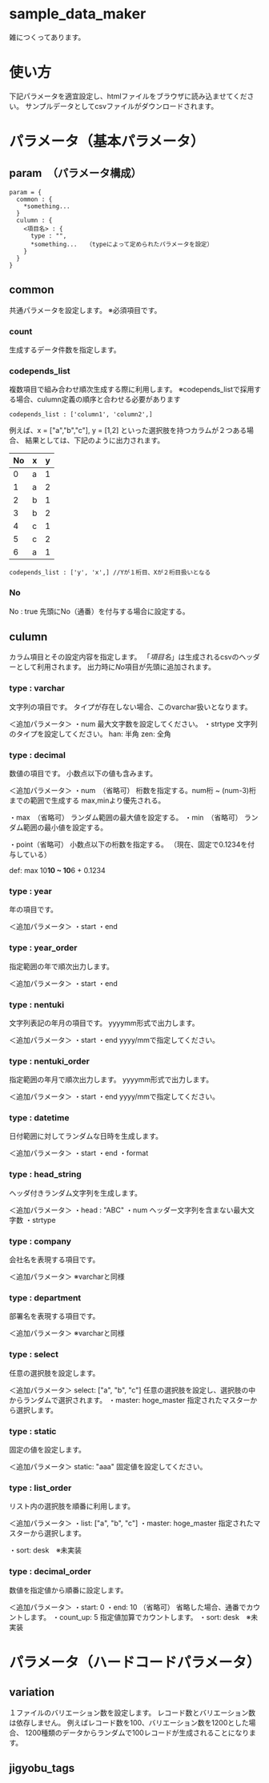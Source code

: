 # sample_data_maker

雑につくってあります。


# 使い方

下記パラメータを適宜設定し、htmlファイルをブラウザに読み込ませてください。
サンプルデータとしてcsvファイルがダウンロードされます。

# パラメータ（基本パラメータ）

## param　（パラメータ構成）

```
param = {
  common : {
    *something...
  }
  culumn : {
    <項目名> : {
      type : "",
      *something...　　（typeによって定められたパラメータを設定）
    }
  }
}
```

## common
共通パラメータを設定します。
※必須項目です。

### count
生成するデータ件数を指定します。

### codepends_list
複数項目で組み合わせ順次生成する際に利用します。
※codepends_listで採用する場合、culumn定義の順序と合わせる必要があります

```
codepends_list : ['column1', 'column2',]
```

例えば、x = ["a","b","c"], y = [1,2]
といった選択肢を持つカラムが２つある場合、
結果としては、下記のように出力されます。

| No | x | y |
| --- | --- | --- |
| 0 | a | 1 |
| 1 | a | 2 |
| 2 | b | 1 |
| 3 | b | 2 |
| 4 | c | 1 |
| 5 | c | 2 |
| 6 | a | 1 |

```
codepends_list : ['y', 'x',] //Yが１桁目、Xが２桁目扱いとなる
```

### No
No : true
先頭にNo（通番）を付与する場合に設定する。

## culumn

カラム項目とその設定内容を指定します。
「*項目名*」は生成されるcsvのヘッダーとして利用されます。
出力時に*No*項目が先頭に追加されます。

### type : varchar
文字列の項目です。
タイプが存在しない場合、このvarchar扱いとなります。

＜追加パラメータ＞
・num
最大文字数を設定してください。
・strtype
文字列のタイプを設定してください。
han: 半角
zen: 全角


### type : decimal
数値の項目です。
小数点以下の値も含みます。

＜追加パラメータ＞
・num　（省略可）
桁数を指定する。num桁 ~ (num-3)桁までの範囲で生成する
max,minより優先される。

・max　（省略可）
ランダム範囲の最大値を設定する。
・min　（省略可）
ランダム範囲の最小値を設定する。

・point（省略可）
小数点以下の桁数を指定する。
（現在、固定で0.1234を付与している）

def: max 10**10 ~ 10**6 + 0.1234

### type : year
年の項目です。

＜追加パラメータ＞
・start
・end

### type : year_order
指定範囲の年で順次出力します。

＜追加パラメータ＞
・start
・end

### type : nentuki
文字列表記の年月の項目です。
yyyymm形式で出力します。

＜追加パラメータ＞
・start
・end
yyyy/mmで指定してください。

### type : nentuki_order
指定範囲の年月で順次出力します。
yyyymm形式で出力します。

＜追加パラメータ＞
・start
・end
yyyy/mmで指定してください。


### type : datetime
日付範囲に対してランダムな日時を生成します。

＜追加パラメータ＞
・start
・end
・format

### type : head_string
ヘッダ付きランダム文字列を生成します。

＜追加パラメータ＞
・head : "ABC"
・num
ヘッダー文字列を含まない最大文字数
・strtype

### type : company
会社名を表現する項目です。

＜追加パラメータ＞
※varcharと同様

### type : department
部署名を表現する項目です。

＜追加パラメータ＞
※varcharと同様

### type : select
任意の選択肢を設定します。

＜追加パラメータ＞
select: ["a", "b", "c"]
任意の選択肢を設定し、選択肢の中からランダムで選択されます。
・master: hoge_master
指定されたマスターから選択します。

### type : static
固定の値を設定します。

＜追加パラメータ＞
static: "aaa"
固定値を設定してください。

### type : list_order
リスト内の選択肢を順番に利用します。

＜追加パラメータ＞
・list: ["a", "b", "c"]
・master: hoge_master
指定されたマスターから選択します。

・sort: desk　※未実装

### type : decimal_order
数値を指定値から順番に設定します。

＜追加パラメータ＞
・start: 0
・end: 10 （省略可）
省略した場合、通番でカウントします。
・count_up: 5
指定値加算でカウントします。
・sort: desk　※未実装


# パラメータ（ハードコードパラメータ）

## variation
１ファイルのバリエーション数を設定します。
レコード数とバリエーション数は依存しません。
例えばレコード数を100、バリエーション数を1200とした場合、
1200種類のデータからランダムで100レコードが生成されることになります。

## jigyobu_tags

